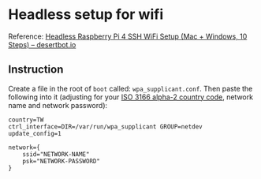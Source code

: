 # Headless setup for wifi

Reference: [Headless Raspberry Pi 4 SSH WiFi Setup (Mac + Windows, 10 Steps) – desertbot.io](https://web.archive.org/web/20211221043445/https://desertbot.io/blog/headless-raspberry-pi-4-ssh-wifi-setup)

## Instruction

Create a file in the root of `boot` called: `wpa_supplicant.conf`. Then paste the following into it (adjusting for your [ISO 3166 alpha-2 country code](https://en.wikipedia.org/wiki/List_of_ISO_3166_country_codes), network name and network password):

```
country=TW
ctrl_interface=DIR=/var/run/wpa_supplicant GROUP=netdev
update_config=1

network={
    ssid="NETWORK-NAME"
    psk="NETWORK-PASSWORD"
}
```